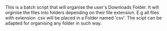 This is a batch script that will organise the user's Downloads Folder.
It will orginise the files into folders depending on their file extension.
E.g all files with extension .csv will be placed in a Folder named 'csv'.
The scipt can be adapted for organising any folder in such way.